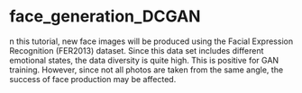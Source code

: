 # face_generation_DCGAN
n this tutorial, new face images will be produced using the Facial Expression Recognition (FER2013) dataset. Since this data set includes different emotional states, the data diversity is quite high. This is positive for GAN training. However, since not all photos are taken from the same angle, the success of face production may be affected.
